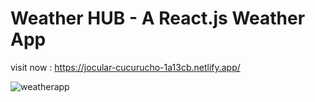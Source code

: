 


# Weather HUB - A React.js Weather App

visit now  : https://jocular-cucurucho-1a13cb.netlify.app/

![weatherapp](https://github.com/Chebaleomkar/weather-app/assets/122032936/a8a51104-1376-4b36-bef6-188b3fb26a7b)
